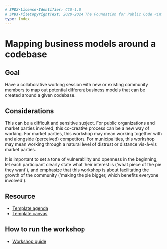 ```yaml
---
# SPDX-License-Identifier: CC0-1.0
# SPDX-FileCopyrightText: 2020-2024 The Foundation for Public Code <info@publiccode.net>
type: Index
---
```


# Mapping business models around a codebase

## Goal

Have a collaborative working session with new or existing community members to map out potential different business models that can be created around a given codebase.

## Considerations

This can be a difficult and sensitive subject.
For public organizations and market parties involved, this co-creative process can be a new way of working.
For market parties, this workshop may mean working together with and alongside (perceived) competitors.
For municipalities, this workshop may mean working through a natural level of distrust or distance vis-à-vis market parties.

It is important to set a tone of vulnerability and openness in the beginning, let each participant clearly state what their interest is ('what piece of the pie they want'), and emphasize that this workshop is about facilitating the growth of the community ('making the pie bigger, which benefits everyone involved').

## Resource

* [Template agenda](agenda-template.md)
* [Template canvas](Mapping-business-models-canvas-template.pdf)

## How to run the workshop

* [Workshop guide](workshop-guide.md)
